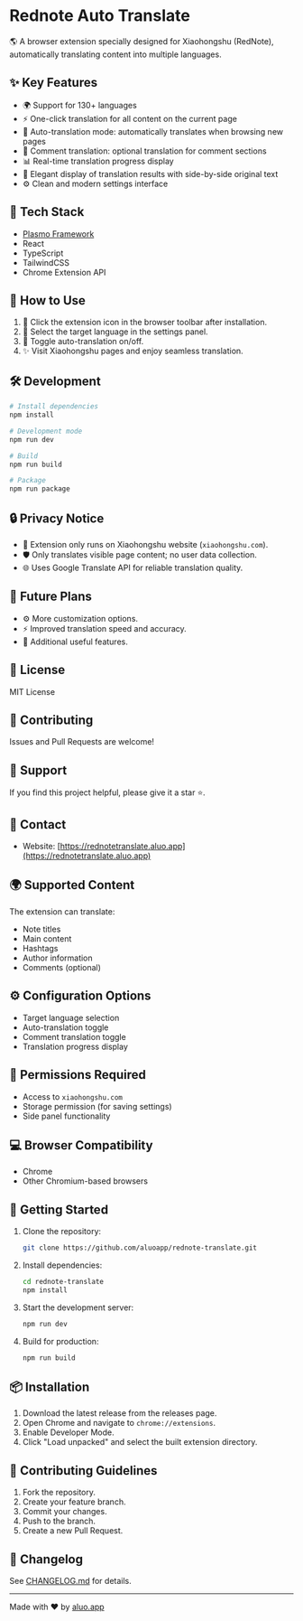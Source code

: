 # Rednote Auto Translate

🌎 A browser extension specially designed for Xiaohongshu (RedNote), automatically translating content into multiple languages.

## ✨ Key Features

- 🌍 Support for 130+ languages
- ⚡ One-click translation for all content on the current page
- 🤖 Auto-translation mode: automatically translates when browsing new pages
- 💬 Comment translation: optional translation for comment sections
- 📊 Real-time translation progress display
- 🎯 Elegant display of translation results with side-by-side original text
- ⚙️ Clean and modern settings interface

## 🚀 Tech Stack

- [Plasmo Framework](https://docs.plasmo.com)
- React
- TypeScript
- TailwindCSS
- Chrome Extension API

## 📝 How to Use

1. 🔌 Click the extension icon in the browser toolbar after installation.
2. 🎯 Select the target language in the settings panel.
3. 🔄 Toggle auto-translation on/off.
4. ✨ Visit Xiaohongshu pages and enjoy seamless translation.

## 🛠️ Development

```bash
# Install dependencies
npm install

# Development mode
npm run dev

# Build
npm run build

# Package
npm run package
```

## 🔒 Privacy Notice

- 🎯 Extension only runs on Xiaohongshu website (`xiaohongshu.com`).
- 🛡️ Only translates visible page content; no user data collection.
- 🌐 Uses Google Translate API for reliable translation quality.

## 🔮 Future Plans

- ⚙️ More customization options.
- ⚡ Improved translation speed and accuracy.
- 🎁 Additional useful features.

## 📄 License

MIT License

## 🤝 Contributing

Issues and Pull Requests are welcome!

## 🌟 Support

If you find this project helpful, please give it a star ⭐️.

## 📧 Contact

- Website: [https://rednotetranslate.aluo.app](https://rednotetranslate.aluo.app)

## 🌍 Supported Content

The extension can translate:

- Note titles
- Main content
- Hashtags
- Author information
- Comments (optional)

## ⚙️ Configuration Options

- Target language selection
- Auto-translation toggle
- Comment translation toggle
- Translation progress display

## 🔐 Permissions Required

- Access to `xiaohongshu.com`
- Storage permission (for saving settings)
- Side panel functionality

## 💻 Browser Compatibility

- Chrome
- Other Chromium-based browsers

## 🚀 Getting Started

1. Clone the repository:

   ```bash
   git clone https://github.com/aluoapp/rednote-translate.git
   ```

2. Install dependencies:

   ```bash
   cd rednote-translate
   npm install
   ```

3. Start the development server:

   ```bash
   npm run dev
   ```

4. Build for production:

   ```bash
   npm run build
   ```

## 📦 Installation

1. Download the latest release from the releases page.
2. Open Chrome and navigate to `chrome://extensions`.
3. Enable Developer Mode.
4. Click "Load unpacked" and select the built extension directory.

## 🤝 Contributing Guidelines

1. Fork the repository.
2. Create your feature branch.
3. Commit your changes.
4. Push to the branch.
5. Create a new Pull Request.

## 📝 Changelog

See [CHANGELOG.md](CHANGELOG.md) for details.

---

Made with ❤️ by [aluo.app](https://rednotetranslate.aluo.app)
